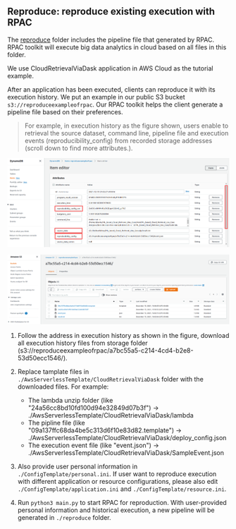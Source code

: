 ## Reproduce: reproduce existing execution with RPAC

The [reproduce](../reproduce) folder includes the pipeline file that generated by RPAC. RPAC toolkit will execute big data analytics in cloud based on all files in this folder.

We use CloudRetrievalViaDask application in AWS Cloud as the tutorial example.

After an application has been executed, clients can reproduce it with its execution history. We put an example in our public S3 bucket `s3://reproduceexampleofrpac`. Our RPAC toolkit helps the client generate a pipeline file based on their preferences. 

> For example, in execution history as the figure shown, users enable to retrieval the source dataset, command line, pipeline file and execution events (reproducibility_config) from recorded storage addresses (scroll down to find more attributes.).
<p align="center"><img src="./figures/db_item.png"/></p>
<p align="center"><img src="./figures/s3_logs.png"/></p>

1. Follow the address in execution history as shown in the figure, download all execution history files from storage folder (s3://reproduceexampleofrpac/a7bc55a5-c214-4cd4-b2e8-53d50ecc1546/). 

2. Replace tamplate files in `./AwsServerlessTemplate/CloudRetrievalViaDask` folder with the downloaded files. For example: 

   - The lambda unzip folder (like "24a56cc8bd10fd100d94e32849d07b3f") -> ./AwsServerlessTemplate/CloudRetrievalViaDask/lambda
   - The pipline file (like "09a137ffc68da4be5c313d6f10e83d82.template") -> ./AwsServerlessTemplate/CloudRetrievalViaDask/deploy_config.json
   - The execution event file (like "event.json") -> ./AwsServerlessTemplate/CloudRetrievalViaDask/SampleEvent.json

3. Also provide user personal information in `./ConfigTemplate/personal.ini`. If user want to reproduce execution with different application or resource configurations, please also edit `./ConfigTemplate/application.ini` and `./ConfigTemplate/resource.ini`.

4. Run `python3 main.py` to start RPAC for reproduction. With user-provided personal information and historical execution, a new pipeline will be generated in `./reproduce` folder.

